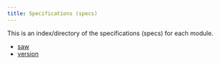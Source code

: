 ```yaml
---
title: Specifications (specs)
---
```


This is an index/directory of the specifications (specs) for each module.

- [saw](ciaaw_saw.html)
- [version](ciaaw_version.html)
